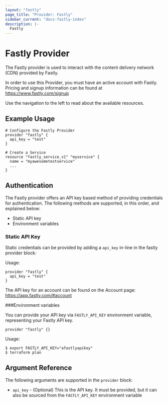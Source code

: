 ```yaml
---
layout: "fastly"
page_title: "Provider: Fastly"
sidebar_current: "docs-fastly-index"
description: |-
  Fastly
---
```


# Fastly Provider

The Fastly provider is used to interact with the content delivery network (CDN) 
provided by Fastly.

In order to use this Provider, you must have an active account with Fastly.
Pricing and signup information can be found at https://www.fastly.com/signup

Use the navigation to the left to read about the available resources.

## Example Usage

```
# Configure the Fastly Provider
provider "fastly" {
  api_key = "test"
}

# Create a Service  
resource "fastly_service_v1" "myservice" {
  name = "myawesometestservice"
  ...
}
```

## Authentication

The Fastly provider offers an API key based method of providing credentials for
authentication. The following methods are supported, in this order, and
explained below:

- Static API key
- Environment variables


### Static API Key ###

Static credentials can be provided by adding a `api_key` in-line in the
fastly provider block:

Usage:

```
provider "fastly" {
  api_key = "test"
}
```

The API key for an account can be found on the Account page: https://app.fastly.com/#account

###Environment variables

You can provide your API key via `FASTLY_API_KEY` environment variable, 
representing your Fastly API key.

```
provider "fastly" {}
```

Usage:

```
$ export FASTLY_API_KEY="afastlyapikey"
$ terraform plan
```

## Argument Reference

The following arguments are supported in the `provider` block:

* `api_key` - (Optional) This is the API key. It must be provided, but
  it can also be sourced from the `FASTLY_API_KEY` environment variable
